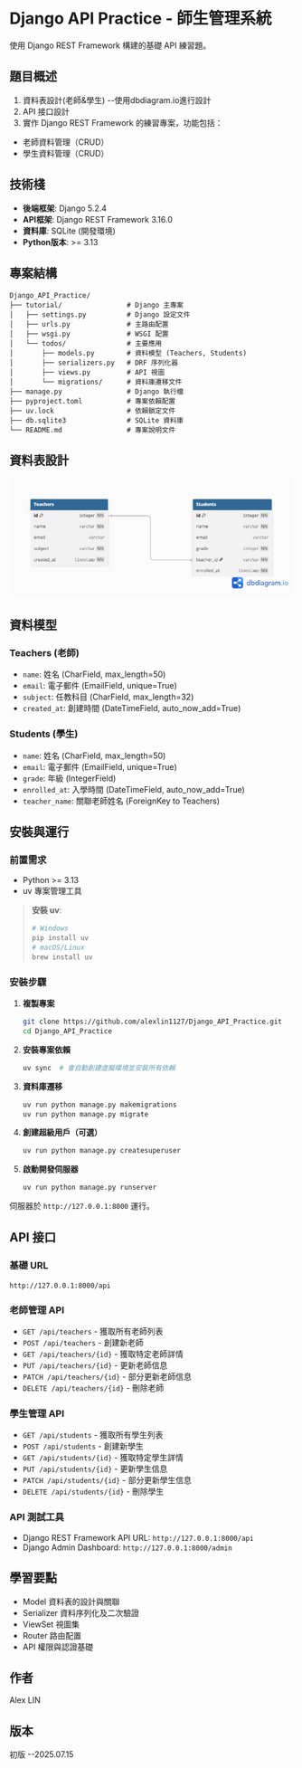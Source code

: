 # Django API Practice - 師生管理系統

使用 Django REST Framework 構建的基礎 API 練習題。

## 題目概述

1. 資料表設計(老師&學生) --使用dbdiagram.io進行設計
2. API 接口設計
3. 實作 Django REST Framework 的練習專案，功能包括：

- 老師資料管理（CRUD）
- 學生資料管理（CRUD）

## 技術棧

- **後端框架**: Django 5.2.4
- **API框架**: Django REST Framework 3.16.0
- **資料庫**: SQLite (開發環境)
- **Python版本**: >= 3.13

## 專案結構

```
Django_API_Practice/
├── tutorial/                # Django 主專案
│   ├── settings.py          # Django 設定文件
│   ├── urls.py              # 主路由配置
│   ├── wsgi.py              # WSGI 配置
│   └── todos/               # 主要應用
│       ├── models.py        # 資料模型 (Teachers, Students)
│       ├── serializers.py   # DRF 序列化器
│       ├── views.py         # API 視圖
│       └── migrations/      # 資料庫遷移文件
├── manage.py                # Django 執行檔
├── pyproject.toml           # 專案依賴配置
├── uv.lock                  # 依賴鎖定文件
├── db.sqlite3               # SQLite 資料庫
└── README.md                # 專案說明文件
```

## 資料表設計
![image](db_diagram.png)


## 資料模型

### Teachers (老師)
- `name`: 姓名 (CharField, max_length=50)
- `email`: 電子郵件 (EmailField, unique=True)
- `subject`: 任教科目 (CharField, max_length=32)
- `created_at`: 創建時間 (DateTimeField, auto_now_add=True)

### Students (學生)
- `name`: 姓名 (CharField, max_length=50)
- `email`: 電子郵件 (EmailField, unique=True)
- `grade`: 年級 (IntegerField)
- `enrolled_at`: 入學時間 (DateTimeField, auto_now_add=True)
- `teacher_name`: 關聯老師姓名 (ForeignKey to Teachers)

## 安裝與運行

### 前置需求
- Python >= 3.13
- uv 專案管理工具
 
> **安裝 uv**: 
> ```bash
> # Windows
> pip install uv 
> # macOS/Linux
> brew install uv
> ```

### 安裝步驟

1. **複製專案**
   ```bash
   git clone https://github.com/alexlin1127/Django_API_Practice.git
   cd Django_API_Practice
   ```

2. **安裝專案依賴**
   ```bash
   uv sync  # 會自動創建虛擬環境並安裝所有依賴

   ```

3. **資料庫遷移**
   ```bash
   uv run python manage.py makemigrations
   uv run python manage.py migrate
   ```

4. **創建超級用戶（可選）**
   ```bash
   uv run python manage.py createsuperuser
   ```

5. **啟動開發伺服器**
   ```bash
   uv run python manage.py runserver
   ```

伺服器於 `http://127.0.0.1:8000` 運行。

## API 接口

### 基礎 URL
```
http://127.0.0.1:8000/api
```

### 老師管理 API
- `GET /api/teachers`         - 獲取所有老師列表
- `POST /api/teachers`        - 創建新老師
- `GET /api/teachers/{id}`    - 獲取特定老師詳情
- `PUT /api/teachers/{id}`    - 更新老師信息
- `PATCH /api/teachers/{id}`  - 部分更新老師信息
- `DELETE /api/teachers/{id}` - 刪除老師

### 學生管理 API
- `GET /api/students`         - 獲取所有學生列表
- `POST /api/students`        - 創建新學生
- `GET /api/students/{id}`    - 獲取特定學生詳情
- `PUT /api/students/{id}`    - 更新學生信息
- `PATCH /api/students/{id}`  - 部分更新學生信息
- `DELETE /api/students/{id}` - 刪除學生

### API 測試工具
- Django REST Framework API URL: `http://127.0.0.1:8000/api`
- Django Admin Dashboard: `http://127.0.0.1:8000/admin`

## 學習要點

- Model 資料表的設計與關聯
- Serializer 資料序列化及二次驗證
- ViewSet 視圖集
- Router 路由配置
- API 權限與認證基礎

## 作者
Alex LIN

## 版本
初版 --2025.07.15
